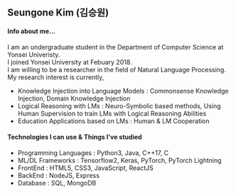 ## Seungone Kim (김승원)

#### Info about me...
I am an undergraduate student in the Department of Computer Science at Yonsei Univeristy. <br>
I joined Yonsei University at Febuary 2018. <br>
I am willing to be a researcher in the field of Natural Language Processing. <br>
My research interest is currently, <br>
- Knowledge Injection into Language Models : Commonsense Knowledge Injection, Domain Knowledge Injection
- Logical Reasoning with LMs : Neuro-Symbolic based methods, Using Human Supervision to train LMs with Logical Reasoning Abilities
- Education Applications based on LMs : Human & LM Cooperation

#### Technologies I can use & Things I've studied
- Programming Languages : Python3, Java, C++17, C
- ML/DL Frameworks : Tensorflow2, Keras, PyTorch, PyTorch Lightning
- FrontEnd : HTML5, CSS3, JavaScript, ReactJS
- BackEnd : NodeJS, Express
- Database : SQL, MongoDB
